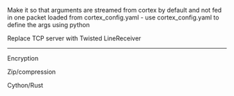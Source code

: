 Make it so that arguments are streamed from cortex by default and not fed in one packet loaded from cortex_config.yaml - use cortex_config.yaml to define the args using python

Replace TCP server with Twisted LineReceiver

---

Encryption

Zip/compression

Cython/Rust